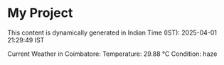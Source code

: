 # My Project

This content is dynamically generated in Indian Time (IST): 2025-04-01 21:29:49 IST


Current Weather in Coimbatore:
Temperature: 29.88 °C
Condition: haze
